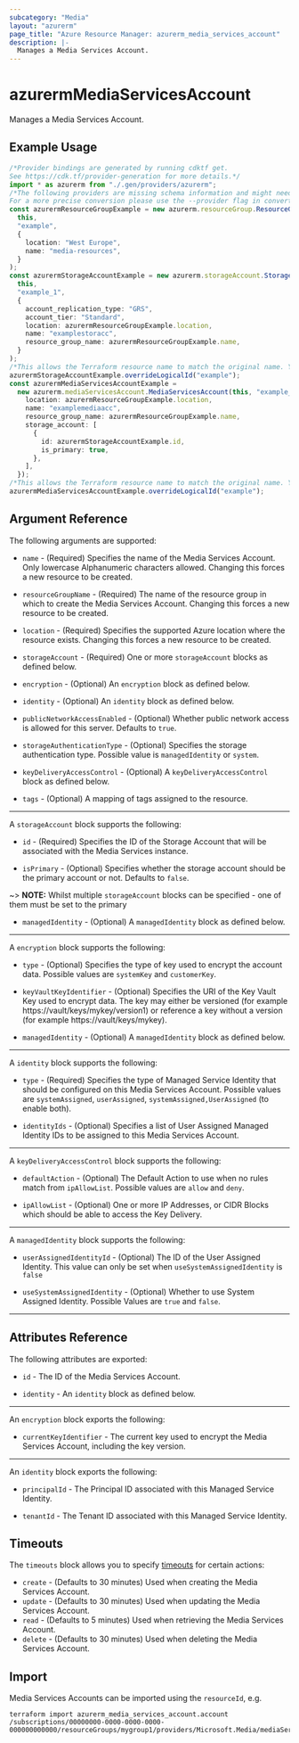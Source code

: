 ```yaml
---
subcategory: "Media"
layout: "azurerm"
page_title: "Azure Resource Manager: azurerm_media_services_account"
description: |-
  Manages a Media Services Account.
---
```


# azurermMediaServicesAccount

Manages a Media Services Account.

## Example Usage

```typescript
/*Provider bindings are generated by running cdktf get.
See https://cdk.tf/provider-generation for more details.*/
import * as azurerm from "./.gen/providers/azurerm";
/*The following providers are missing schema information and might need manual adjustments to synthesize correctly: azurerm.
For a more precise conversion please use the --provider flag in convert.*/
const azurermResourceGroupExample = new azurerm.resourceGroup.ResourceGroup(
  this,
  "example",
  {
    location: "West Europe",
    name: "media-resources",
  }
);
const azurermStorageAccountExample = new azurerm.storageAccount.StorageAccount(
  this,
  "example_1",
  {
    account_replication_type: "GRS",
    account_tier: "Standard",
    location: azurermResourceGroupExample.location,
    name: "examplestoracc",
    resource_group_name: azurermResourceGroupExample.name,
  }
);
/*This allows the Terraform resource name to match the original name. You can remove the call if you don't need them to match.*/
azurermStorageAccountExample.overrideLogicalId("example");
const azurermMediaServicesAccountExample =
  new azurerm.mediaServicesAccount.MediaServicesAccount(this, "example_2", {
    location: azurermResourceGroupExample.location,
    name: "examplemediaacc",
    resource_group_name: azurermResourceGroupExample.name,
    storage_account: [
      {
        id: azurermStorageAccountExample.id,
        is_primary: true,
      },
    ],
  });
/*This allows the Terraform resource name to match the original name. You can remove the call if you don't need them to match.*/
azurermMediaServicesAccountExample.overrideLogicalId("example");

```

## Argument Reference

The following arguments are supported:

*   `name` - (Required) Specifies the name of the Media Services Account. Only lowercase Alphanumeric characters allowed. Changing this forces a new resource to be created.

*   `resourceGroupName` - (Required) The name of the resource group in which to create the Media Services Account. Changing this forces a new resource to be created.

*   `location` - (Required) Specifies the supported Azure location where the resource exists. Changing this forces a new resource to be created.

*   `storageAccount` - (Required) One or more `storageAccount` blocks as defined below.

*   `encryption` - (Optional) An `encryption` block as defined below.

*   `identity` - (Optional) An `identity` block as defined below.

*   `publicNetworkAccessEnabled` - (Optional) Whether public network access is allowed for this server. Defaults to `true`.

*   `storageAuthenticationType` - (Optional) Specifies the storage authentication type. Possible value is `managedIdentity` or `system`.

*   `keyDeliveryAccessControl` - (Optional) A `keyDeliveryAccessControl` block as defined below.

*   `tags` - (Optional) A mapping of tags assigned to the resource.

***

A `storageAccount` block supports the following:

*   `id` - (Required) Specifies the ID of the Storage Account that will be associated with the Media Services instance.

*   `isPrimary` - (Optional) Specifies whether the storage account should be the primary account or not. Defaults to `false`.

\~> **NOTE:** Whilst multiple `storageAccount` blocks can be specified - one of them must be set to the primary

* `managedIdentity` - (Optional) A `managedIdentity` block as defined below.

***

A `encryption` block supports the following:

*   `type` - (Optional) Specifies the type of key used to encrypt the account data. Possible values are `systemKey` and `customerKey`.

*   `keyVaultKeyIdentifier` - (Optional) Specifies the URI of the Key Vault Key used to encrypt data. The key may either be versioned (for example https://vault/keys/mykey/version1) or reference a key without a version (for example https://vault/keys/mykey).

*   `managedIdentity` - (Optional) A `managedIdentity` block as defined below.

***

A `identity` block supports the following:

*   `type` - (Required) Specifies the type of Managed Service Identity that should be configured on this Media Services Account. Possible values are `systemAssigned`, `userAssigned`, `systemAssigned,UserAssigned` (to enable both).

*   `identityIds` - (Optional) Specifies a list of User Assigned Managed Identity IDs to be assigned to this Media Services Account.

***

A `keyDeliveryAccessControl` block supports the following:

*   `defaultAction` - (Optional) The Default Action to use when no rules match from `ipAllowList`. Possible values are `allow` and `deny`.

*   `ipAllowList` - (Optional) One or more IP Addresses, or CIDR Blocks which should be able to access the Key Delivery.

***

A `managedIdentity` block supports the following:

*   `userAssignedIdentityId` - (Optional) The ID of the User Assigned Identity. This value can only be set when `useSystemAssignedIdentity` is `false`

*   `useSystemAssignedIdentity` - (Optional) Whether to use System Assigned Identity. Possible Values are `true` and `false`.

***

## Attributes Reference

The following attributes are exported:

*   `id` - The ID of the Media Services Account.

*   `identity` - An `identity` block as defined below.

***

An `encryption` block exports the following:

* `currentKeyIdentifier` - The current key used to encrypt the Media Services Account, including the key version.

***

An `identity` block exports the following:

*   `principalId` - The Principal ID associated with this Managed Service Identity.

*   `tenantId` - The Tenant ID associated with this Managed Service Identity.

## Timeouts

The `timeouts` block allows you to specify [timeouts](https://www.terraform.io/language/resources/syntax#operation-timeouts) for certain actions:

* `create` - (Defaults to 30 minutes) Used when creating the Media Services Account.
* `update` - (Defaults to 30 minutes) Used when updating the Media Services Account.
* `read` - (Defaults to 5 minutes) Used when retrieving the Media Services Account.
* `delete` - (Defaults to 30 minutes) Used when deleting the Media Services Account.

## Import

Media Services Accounts can be imported using the `resourceId`, e.g.

```console
terraform import azurerm_media_services_account.account /subscriptions/00000000-0000-0000-0000-000000000000/resourceGroups/mygroup1/providers/Microsoft.Media/mediaServices/account1
```
